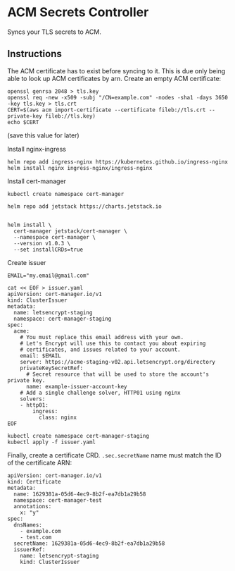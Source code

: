 # ACM Secrets Controller

Syncs your TLS secrets to ACM.

## Instructions

The ACM certificate has to exist before syncing to it. This is due only being able to look up ACM certificates by arn.
Create an empty ACM certificate:
```
openssl genrsa 2048 > tls.key
openssl req -new -x509 -subj "/CN=example.com" -nodes -sha1 -days 3650 -key tls.key > tls.crt
CERT=$(aws acm import-certificate --certificate fileb://tls.crt --private-key fileb://tls.key)
echo $CERT
```
(save this value for later)

Install nginx-ingress
```
helm repo add ingress-nginx https://kubernetes.github.io/ingress-nginx
helm install nginx ingress-nginx/ingress-nginx
```

Install cert-manager
```
kubectl create namespace cert-manager

helm repo add jetstack https://charts.jetstack.io


helm install \
  cert-manager jetstack/cert-manager \
  --namespace cert-manager \
  --version v1.0.3 \
  --set installCRDs=true
```

Create issuer
```
EMAIL="my.email@gmail.com"

cat << EOF > issuer.yaml
apiVersion: cert-manager.io/v1
kind: ClusterIssuer
metadata:
  name: letsencrypt-staging
  namespace: cert-manager-staging
spec:
  acme:
    # You must replace this email address with your own.
    # Let's Encrypt will use this to contact you about expiring
    # certificates, and issues related to your account.
    email: $EMAIL
    server: https://acme-staging-v02.api.letsencrypt.org/directory
    privateKeySecretRef:
      # Secret resource that will be used to store the account's private key.
      name: example-issuer-account-key
    # Add a single challenge solver, HTTP01 using nginx
    solvers:
    - http01:
        ingress:
          class: nginx
EOF

kubectl create namespace cert-manager-staging
kubectl apply -f issuer.yaml
```

Finally, create a certificate CRD. `.sec.secretName` name must match the ID of the certificate ARN:
```
apiVersion: cert-manager.io/v1
kind: Certificate
metadata:
  name: 1629381a-05d6-4ec9-8b2f-ea7db1a29b58
  namespace: cert-manager-test
  annotations:
    x: "y"
spec:
  dnsNames:
    - example.com
    - test.com
  secretName: 1629381a-05d6-4ec9-8b2f-ea7db1a29b58
  issuerRef:
    name: letsencrypt-staging
    kind: ClusterIssuer
```
